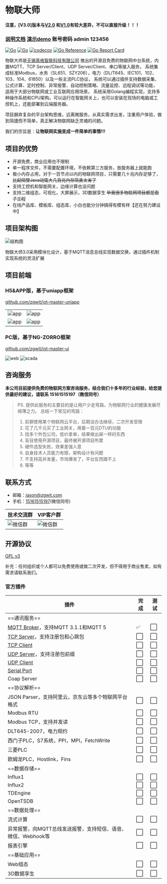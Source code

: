 # 物联大师

**注意，[V3.0]版本与[V2.0](https://github.com/zgwit/iot-master/tree/v1)
和[V1.0](https://github.com/zgwit/iot-master/tree/v1)有较大差异，不可以直接升级！！！**

### [说明文档](https://iot-master.com/manual)  [演示demo](http://demo.iot-master.com:8080/) 账号密码 admin 123456

[![Go](https://github.com/zgwit/iot-master/actions/workflows/go.yml/badge.svg)](https://github.com/zgwit/iot-master/actions/workflows/go.yml)
[![Go](https://github.com/zgwit/iot-master/actions/workflows/codeql-analysis.yml/badge.svg)](https://github.com/zgwit/iot-master/actions/workflows/codeql-analysis.yml)
[![codecov](https://codecov.io/gh/zgwit/iot-master/branch/main/graph/badge.svg?token=AK5TD8KQ5C)](https://codecov.io/gh/zgwit/iot-master)
[![Go Reference](https://pkg.go.dev/badge/github.com/zgwit/iot-master.svg)](https://pkg.go.dev/github.com/zgwit/iot-master)
[![Go Report Card](https://goreportcard.com/badge/github.com/zgwit/iot-master)](https://goreportcard.com/report/github.com/zgwit/iot-master)

物联大师是[无锡真格智能科技有限公司](https://labs.zgwit.com)
推出的开源且免费的物联网中台系统，内置MQTT、TCP Server/Client、UDP Server/Client、串口等接入服务，
系统集成标准Modbus，水务（SL651、SZY206），电力（DL/T645、IEC101、102、103、104、61850）以及一些主流PLC协议，
系统可以通过插件支持数据采集、公式计算、定时控制、异常报警、自动控制策略、流量监控、远程调试等功能，
适用于大部分物联网或工业互联网应用场景。
系统采用Golang编程实现，支持多种操作系统和CPU架构，可以运行在智能网关上，也可以安装在现场的电脑或工控机上，还能部署到云端服务器。

项目摒弃复杂的平台架构思维，远离微服务，从真实需求出发，注重用户体验，做到简捷而不简单，真正解决物联网缺乏灵魂的问题。

我们的宗旨是：**让物联网实施变成一件简单的事情!!!**

## 项目的优势

- 开源免费，商业应用也不限制
- 单一程序文件，不需要配置环境，不依赖第三方服务，放服务器上就能跑
- 极小内存占用，对于一百节点以内的物联网项目，只需要几十兆内存足够了，~~比起隔壁Java动辄大几百兆内存简直太省了~~
- 支持工控机和智能网关，边缘计算也没问题
- 支持二维组态，可视化，大屏展示，3D数据孪生 ~~毕竟很多物联网项目都是面子工程~~
- 在线产品库、模板库、组态库，小白也能分分钟搞得有模有样【还在努力建设中】

## 项目架构图

![结构图](https://iot-master.com/frame.jpg)

物联大师3.0采用模块化设计，基于MQTT消息总线实现数据交换，通过插件机制实现系统的灵活扩展

## 项目前端

### H5&APP版，基于uniapp框架

[github.com/zgwit/iot-master-uniapp](https://github.com/zgwit/iot-master-uniapp)

|                                         |                                         |
|-----------------------------------------|-----------------------------------------|
| ![app](https://iot-master.com/app1.png) | ![app](https://iot-master.com/app2.png) |
| ![app](https://iot-master.com/app3.png) | ![app](https://iot-master.com/app4.png) |

### PC版，基于NG-ZORRO框架

[github.com/zgwit/iot-master-ui](https://github.com/zgwit/iot-master-ui)

![web](https://iot-master.com/web1.jpg)
![scada](https://iot-master.com/hmi-editor.png)

## 咨询服务

**本公司目前提供免费的物联网方案咨询服务，结合我们十多年的行业经验，给您提供最好的建议，请联系 15161515197（微信同号）**

> PS. 提供此服务的主要目的是让用户少走弯路，为物联网行业的健康发展尽绵薄之力。
> 总结一下常见的弯路：
> 1. 前期使用某个物联网云平台，后期没办法继续，二次开发受限
> 2. 花了几千元买了工业网关，用着一百元DTU的功能
> 3. 找多个外包公司，低价拿单，结果做出屎一样的东西
> 4. 盲目使用开源项目，最终被开源项目所累
> 5. 硬件选型失败，效果差强人意
> 6. 自身技术人员能力有限，架构设计有问题
> 7. 不支持高并发量，市场爆发了，平台反而跟不上
> 8. 等等

## 联系方式

- 邮箱：[jason@zgwit.com](mailto:jason@zgwit.com)
- 手机：[15161515197](tel:15161515197)(微信同号)

| 技术交流群                                   | VIP客户群                                 |
|-----------------------------------------|----------------------------------------|
| ![微信群](https://iot-master.com/tech.png) | ![微信群](https://iot-master.com/vip.png) |

## 开源协议

[GPL v3](https://github.com/zgwit/iot-master/blob/main/LICENSE)

补充：任何组织或个人都可以免费使用或做二次开发，但不得用于商业售卖，如有需求请联系我们。


### 官方插件

| 插件                                                                        | 完成  | 测试  |
|---------------------------------------------------------------------------|-----|-----|
| ==通讯服务==                                                                  |     |     |
| [MQTT Broker](https://github.com/go-well/mqtt-broker)，支持MQTT 3.1.1和MQTT 5 | ✅   | ⬜   |
| [TCP Server](https://github.com/go-well/tcp-server)，支持注册包和心跳包             | ⬜   | ⬜   |
| [TCP Client](https://github.com/go-well/tcp-client)                       | ⬜   | ⬜   |
| [UDP Server](https://github.com/go-well/udp-server)，支持注册包前缀               | ⬜   | ⬜   |
| [UDP Client](https://github.com/go-well/udp-client)                       | ⬜   | ⬜   |
| [Serial Port](https://github.com/go-well/serial-port)                     | ⬜   | ⬜   |
| Coap Server                                                               | ⬜   | ⬜   |
| ==协议解析==                                                                  |     |     |
| JSON Parser，支持阿里云，京东云等多个物联网平台格式                                           | ⬜   | ⬜   |
| Modbus RTU                                                                | ⬜   | ⬜   |
| Modbus TCP，支持并发读                                                          | ⬜   | ⬜   |
| DLT645-2007，电力规约                                                          | ⬜   | ⬜   |
| 西门子PLC，S7系统，PPI，MPI，FetchWrite                                            | ⬜   | ⬜   |
| 三菱PLC                                                                     | ⬜   | ⬜   |
| 欧姆龙PLC，Hostlink，Fins                                                      | ⬜   | ⬜   |
| ==数据存储==                                                                  |     |     |
| Influx1                                                                   | ⬜   | ⬜   |
| Influx2                                                                   | ⬜   | ⬜   |
| TDEngine                                                                  | ⬜   | ⬜   |
| OpenTSDB                                                                  | ⬜   | ⬜   |
| ==数据处理==                                                                  |     |     |
| 流式计算                                                                      | ⬜   | ⬜   |
| 异常报警，向MQTT总线发送报警，支持短信、语音、微信、Webhook等                                      | ⬜   | ⬜   |
| 报表引擎                                                                      | ⬜   | ⬜   |
| ==基础应用==                                                                  |     |     |
| Web组态                                                                     | ⬜   | ⬜   |
| 3D数据孪生                                                                    | ⬜   | ⬜   |


